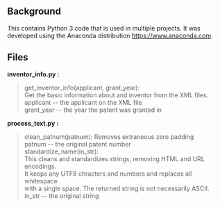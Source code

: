 ## Background
This contains Python 3 code that is used in multiple projects.
It was developed using the Anaconda distribution https://www.anaconda.com.

## Files
**inventor_info.py :**  
>get_inventor_info(applicant, grant_year):  
Get the basic information about and inventor from the XML files.  
applicant -- the applicant on the XML file  
grant_year -- the year the patent was granted in

**process_text.py :**  
>clean_patnum(patnum):
Removes extraneous zero padding  
patnum -- the original patent number  
>standardize_name(in_str):  
This cleans and standardizes strings, removing HTML and URL encodings.  
It keeps any UTF8 chracters and numbers and replaces all whitespace  
with a single space.  The returned string is not necessarily ASCII.  
in_str -- the original string  